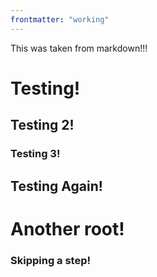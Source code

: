 ```yaml
---
frontmatter: "working"
---
```


This was taken from markdown!!!

# Testing!

## Testing 2!

### Testing 3!

## Testing Again!

# Another root!

### Skipping a step!

